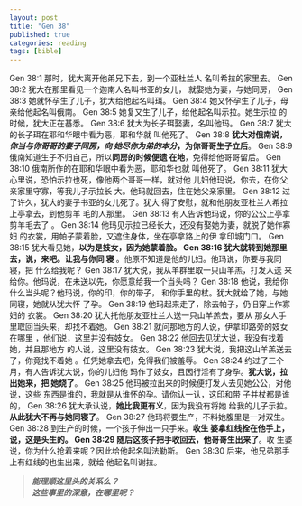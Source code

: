 ```yaml
---
layout: post
title: "Gen 38"
published: true
categories: reading
tags: [bible]
---
```



Gen 38:1 那时，犹大离开他弟兄下去，到一个亚杜兰人
名叫希拉的家里去。
Gen 38:2 犹大在那里看见一个迦南人名叫书亚的女儿，
就娶她为妻，与她同房，
Gen 38:3 她就怀孕生了儿子，犹大给他起名叫珥。
Gen 38:4 她又怀孕生了儿子，母亲给他起名叫俄南。
Gen 38:5 她复又生了儿子，给他起名叫示拉。她生示拉
的时候，犹大正在基悉。
Gen 38:6 犹大为长子珥娶妻，名叫他玛。
Gen 38:7 犹大的长子珥在耶和华眼中看为恶，耶和华就
叫他死了。
Gen 38:8 **犹大对俄南说，_你当与你哥哥的妻子同房，向
她尽你为弟的本分_，为你哥哥生子立后**。
Gen 38:9 俄南知道生子不归自己，所以**同房的时候便遗
在地**，免得给他哥哥留后。
Gen 38:10 俄南所作的在耶和华眼中看为恶，耶和华也就
叫他死了。
Gen 38:11
犹大心里说，恐怕示拉也死，像他两个哥哥一样，就对他
儿妇他玛说，你去，在你父亲家里守寡，等我儿子示拉长
大。他玛就回去，住在她父亲家里。
Gen 38:12 过了许久，犹大的妻子书亚的女儿死了。犹大
得了安慰，就和他朋友亚杜兰人希拉上亭拿去，到他剪羊
毛的人那里。
Gen 38:13 有人告诉他玛说，你的公公上亭拿剪羊毛去了
。
Gen 38:14
他玛见示拉已经长大，还没有娶她为妻，就脱了她作寡妇
的衣裳，用帕子蒙着脸，又遮住身体，坐在亭拿路上的伊
拿印城门口。
Gen 38:15 犹大看见她，**以为是妓女，因为她蒙着脸。
Gen 38:16 犹大就转到她那里去，说，来吧。让我与你同
寝** 。他原不知道是他的儿妇。他玛说，你要与我同寝，把
什么给我呢？
Gen 38:17 犹大说，我从羊群里取一只山羊羔，打发人送
来给你。他玛说，在未送以先，你愿意给我一个当头吗？
Gen 38:18
他说，我给你什么当头呢？他玛说，你的印，你的带子，
和你手里的杖。犹大就给了她，与她同寝，她就从犹大怀
了孕。
Gen 38:19 他玛起来走了，除去帕子，仍旧穿上作寡妇的
衣裳。
Gen 38:20 犹大托他朋友亚杜兰人送一只山羊羔去，要从
那女人手里取回当头来，却找不着她。
Gen 38:21 就问那地方的人说，伊拿印路旁的妓女在哪里
，他们说，这里并没有妓女。
Gen 38:22 他回去见犹大说，我没有找着她，并且那地方
的人说，这里没有妓女。
Gen 38:23 犹大说，我把这山羊羔送去了，你竟找不着她
。任凭她拿去吧，免得我们被羞辱。
Gen 38:24 约过了三个月，有人告诉犹大说，你的儿妇他
玛作了妓女，且因行淫有了身孕。**犹大说，拉出她来，把
她烧了**。
Gen 38:25
他玛被拉出来的时候便打发人去见她公公，对他说，这些
东西是谁的，我就是从谁怀的孕。请你认一认，这印和带
子并杖都是谁的，
Gen 38:26 犹大承认说，**她比我更有义**，因为我没有将她
给我的儿子示拉。**从此犹大不再与她同寝了**。
Gen 38:27 他玛将要生产，不料她腹里是一对双生。
Gen 38:28 到生产的时候，一个孩子伸出一只手来。**收生
婆拿红线拴在他手上，说，这是头生的。
Gen 38:29 随后这孩子把手收回去，他哥哥生出来了**。收
生婆说，你为什么抢着来呢？因此给他起名叫法勒斯。
Gen 38:30 后来，他兄弟那手上有红线的也生出来，就给
他起名叫谢拉。

> ***能理顺这里头的关系么？***  
> ***这些事里的深意，在哪里呢？***
